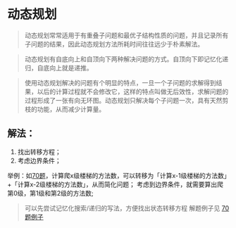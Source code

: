# 动态规划

> 动态规划常常适用于有重叠子问题和最优子结构性质的问题，并且记录所有子问题的结果，因此动态规划方法所耗时间往往远少于朴素解法。

> 动态规划有自底向上和自顶向下两种解决问题的方式。自顶向下即记忆化递归，自底向上就是递推。

> 使用动态规划解决的问题有个明显的特点，一旦一个子问题的求解得到结果，以后的计算过程就不会修改它，这样的特点叫做无后效性，求解问题的过程形成了一张有向无环图。动态规划只解决每个子问题一次，具有天然剪枝的功能，从而减少计算量。


## 解法：
1. 找出转移方程；
2. 考虑边界条件；

举例：如[70题](https://leetcode-cn.com/problems/climbing-stairs/)，计算爬x级楼梯的方法数，可以转移为「计算x-1级楼梯的方法数」+「计算x-2级楼梯的方法数」，从而简化问题；
考虑到边界条件，就需要算出爬第0级，第1级和第2级的方法数;

>  可以先尝试记忆化搜索/递归的写法，方便找出状态转移方程
>  解题例子见 [70题例子](./easy/70/70.go)

